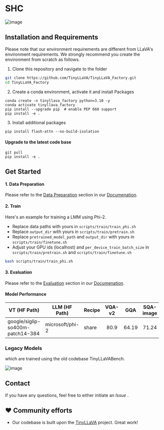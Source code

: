 # SHC
![image](https://github.com/user-attachments/assets/0f9ff4f9-1721-485a-b5d5-430f6aa500c3)




## Installation and Requirements

Please note that our environment requirements are different from LLaVA's environment requirements. We strongly recommend you create the environment from scratch as follows.

1. Clone this repository and navigate to the folder
```bash
git clone https://github.com/TinyLLaVA/TinyLLaVA_Factory.git
cd TinyLLaVA_Factory
```

2. Create a conda environment, activate it and install Packages
```Shell
conda create -n tinyllava_factory python=3.10 -y
conda activate tinyllava_factory
pip install --upgrade pip  # enable PEP 660 support
pip install -e .
```

3. Install additional packages
```Shell
pip install flash-attn --no-build-isolation
```
#### Upgrade to the latest code base

```Shell
git pull
pip install -e .
```

## Get Started

#### 1. Data Preparation

Please refer to the [Data Preparation](https://tinyllava-factory.readthedocs.io/en/latest/Prepare%20Datasets.html) section in our [Documenation](https://tinyllava-factory.readthedocs.io/en/latest/).

#### 2. Train

Here's an example for training a LMM using Phi-2.

- Replace data paths with yours in `scripts/train/train_phi.sh`
- Replace `output_dir` with yours in `scripts/train/pretrain.sh`
- Replace `pretrained_model_path` and `output_dir` with yours in `scripts/train/finetune.sh`
- Adjust your GPU ids (localhost) and `per_device_train_batch_size` in `scripts/train/pretrain.sh` and `scripts/train/finetune.sh`

```bash
bash scripts/train/train_phi.sh
```


#### 3. Evaluation

Please refer to the [Evaluation](https://tinyllava-factory.readthedocs.io/en/latest/Evaluation.html) section in our [Documenation](https://tinyllava-factory.readthedocs.io/en/latest/Evaluation.html).



#### Model Performance

| VT (HF Path)                      | LLM (HF Path)                      | Recipe    | VQA-v2 | GQA  | SQA-image | TextVQA | MM-Vet | POPE | MME    | MMMU-val |
| --------------------------------- | ---------------------------------- | --------- | :----: | :--: | :-------: | :-----: | :----: | :--: | :----: | :------: |
| google/siglip-so400m-patch14-384  | microsoft/phi-2                    | share     | 80.9   | 64.19 | 71.24      | 59.23   |35.8   | 88.11 | 1466.4 | 36.7    |

### Legacy Models

which are trained using the old codebase TinyLLaVABench.

![image](https://github.com/user-attachments/assets/63ba29be-5cce-4af8-ad73-216b0a3eda4a)




## Contact
If you have any questions, feel free to either initiate an *Issue* .




## ❤️ Community efforts
* Our codebase is built upon the [TinyLLaVA]([https://github.com/haotian-liu/LLaVA](https://github.com/TinyLLaVA/TinyLLaVA_Factory)) project. Great work!
